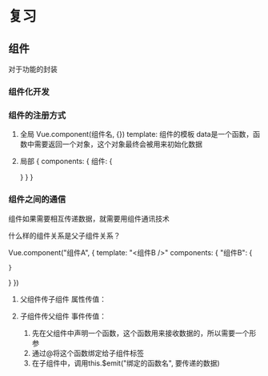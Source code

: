 # 复习

## 组件

对于功能的封装

### 组件化开发

### 组件的注册方式
1. 全局
  Vue.component(组件名, {})
  template: 组件的模板
  data是一个函数，函数中需要返回一个对象，这个对象最终会被用来初始化数据

2. 局部
  {
    components: {
      组件: {

      }
    }
  }

### 组件之间的通信

组件如果需要相互传递数据，就需要用组件通讯技术

什么样的组件关系是父子组件关系？


Vue.component("组件A", {
  template: "<组件B />"
  components: {
    "组件B": {

    }
  }
})


1. 父组件传子组件
   属性传值：

2. 子组件传父组件
   事件传值：
      1. 先在父组件中声明一个函数，这个函数用来接收数据的，所以需要一个形参
      2. 通过@将这个函数绑定给子组件标签
      3. 在子组件中，调用this.$emit("绑定的函数名", 要传递的数据)